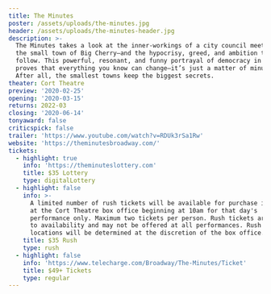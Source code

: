 ```yaml
---
title: The Minutes
poster: /assets/uploads/the-minutes.jpg
header: /assets/uploads/the-minutes-header.jpg
description: >-
  The Minutes takes a look at the inner-workings of a city council meeting in
  the small town of Big Cherry—and the hypocrisy, greed, and ambition that
  follow. This powerful, resonant, and funny portrayal of democracy in action
  proves that everything you know can change—it’s just a matter of minutes.
  After all, the smallest towns keep the biggest secrets.
theater: Cort Theatre
preview: '2020-02-25'
opening: '2020-03-15'
returns: 2022-03
closing: '2020-06-14'
tonyaward: false
criticspick: false
trailer: 'https://www.youtube.com/watch?v=RDUk3rSa1Rw'
website: 'https://theminutesbroadway.com/'
tickets:
  - highlight: true
    info: 'https://theminuteslottery.com'
    title: $35 Lottery
    type: digitalLottery
  - highlight: false
    info: >-
      A limited number of rush tickets will be available for purchase in-person
      at the Cort Theatre box office beginning at 10am for that day's
      performance only. Maximum two tickets per person. Rush tickets are subject
      to availability and may not be offered at all performances. Rush seating
      locations will be determined at the discretion of the box office.
    title: $35 Rush
    type: rush
  - highlight: false
    info: 'https://www.telecharge.com/Broadway/The-Minutes/Ticket'
    title: $49+ Tickets
    type: regular
---
```


